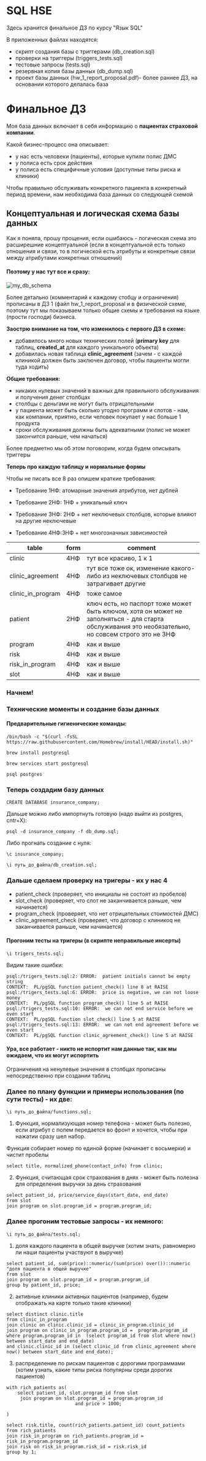 # SQL HSE

Здесь хранится финальное ДЗ по курсу "Язык SQL"

В приложенных файлах находятся:

- скрипт создания базы c триггерами (db_creation.sql)
- проверки на триггеры (triggers_tests.sql)
- тестовые запросы (tests.sql)
- резервная копия базы данных (db_dump.sql)
- проект базы данных (hw_1_report_proposal.pdf)- более раннее ДЗ, на основании которого делалась база


# **Финальное ДЗ**

Моя база данных включает в себя информацию о **пациентах страховой компании**. 

Какой бизнес-процесс она описывает: 
- у нас есть человеки (пациенты), которые купили полис ДМС
- у полиса есть срок действия
- у полиса есть специфичные условия (доступные типы риска и клиники)

Чтобы правильно обслуживать конкретного пациента в конкретный период времени, нам необходима база данных со следующей схемой

## Концептуальная и логическая схема базы данных

Как я поняла, прошу прощения, если ошибаюсь - логическая схема это расширешние концептуальной (если в концептуальной есть только отношения и связи, то в логической есть атрибуты и конкретные связи между атрибутами конкретных отношений)

#### Поэтому у нас тут все и сразу:
![my_db_schema](https://github.com/wellhereagain/SQL_HSE/blob/main/my_schema.png)


Более детально (комментарий к каждому стобцу и ограничения) прописаны в ДЗ 1 (файл hw_1_report_proposal и в физической схеме, поэтому тут мы показываем только общие схемы и требования на языке (прости господи) бизнеса.


**Заострю внимание на том, что изменилось с первого ДЗ в схеме:**

- добавилось много новых технических полей (**primary key** для таблиц, **created_at** для каждого уникального объекта)
 - добавилась новая таблица **clinic_agreement** (зачем - с каждой клиникой должен быть заключен договор, чтобы пациенты могли туда ходить)

**Общие требования:**

- никаких нулевых значений в важных для правильного обслуживания и получения денег столбцах
- столбцы с деньгами не могут быть отрицательными
- у пациента может быть сколько угодно программ и слотов - нам, как компании, приятно, если человек покупает у нас больше 1 продукта
- сроки обслуживания должны быть адекватными (полис не может закончится раньше, чем начаться)

Более предметно мы об этом поговорим, когда будем описывать триггеры


**Теперь про каждую таблицу и нормальные формы**

Чтобы не писать все 8 раз опишем краткие требования:

- Требование 1НФ: атомарные значения атрибутов, нет дублей

- Требование 2НФ: 1НФ + уникальный ключ

- Требование 3НФ: 2НФ + нет неключевых столбцов, которые влияют на другие неключевые

- Требование 4НФ:3НФ + нет многозначных зависимостей 

|table|form|comment|
|----|----|----|
|clinic|4НФ|тут все красиво, 1 к 1|
|clinic_agreement|4НФ|тут все тоже ок, изменение какого-либо из неключевых столбцов не затрагивает другие|
|clinic_in_program|4НФ|тоже самое|
|patient|2НФ |ключ есть, но паспорт тоже может быть ключом, хотя он может не заполняться - для старта обслуживания это необязательно, но совсем строго это не 3НФ|
|program|4НФ|как и выше|
|risk|4НФ |как и выше|
|risk_in_program|4НФ|как и выше|
|slot|4НФ|как и выше|


### Начнем!

### Технические моменты и создание базы данных

#### Предварительные гигиенические команды: 

```
/bin/bash -c "$(curl -fsSL https://raw.githubusercontent.com/Homebrew/install/HEAD/install.sh)"
```
```
brew install postgresql
```
```
brew services start postgresql
```
```
psql postgres
```

### Теперь создадим базу данных
```
CREATE DATABASE insurance_company;
```

Дальше можно либо импортнуть готовую (надо выйти из postgres, cntr+X):

```
psql -d insurance_company -f db_dump.sql;

```
Либо прогнать создание с нуля:

```
\c insurance_company;

```
```
\i путь_до_файла/db_creation.sql;

```

### Дальше сделаем проверку на тригеры - их у нас 4
 - patient_check (проверяет, что инициалы не состоят из пробелов)
 - slot_check (проверяет, что слот не заканчивается раньше, чем начинается)
 - program_check (проверяет, что нет отрицательных стоимостей ДМС)
 - clinic_agreement_check (проверяет, что договор с клиникоq не заканчивается раньше, чем начинается)

#### Прогоним тесты на тригеры (в скрипте неправильные инсерты)
```
\i trigers_tests.sql;
```

Видим такие ошибки:
```
psql:/trigers_tests.sql:2: ERROR:  patient initials cannot be empty string
CONTEXT:  PL/pgSQL function patient_check() line 8 at RAISE
psql:/trigers_tests.sql:6: ERROR:  price is negative, we can not loose money
CONTEXT:  PL/pgSQL function program_check() line 5 at RAISE
psql:/trigers_tests.sql:10: ERROR:  we can not end service before we even start
CONTEXT:  PL/pgSQL function slot_check() line 5 at RAISE
psql:/trigers_tests.sql:13: ERROR:  we can not end agreement before we even start
CONTEXT:  PL/pgSQL function clinic_agreement_check() line 5 at RAISE
```

#### Ура, все работает - никто не испортит нам данные так, как мы ожидаем, что их могут испортить

Ограничения на ненулевые значения в столбцах прописаны непосредственно при создании таблиц

### Далее по плану функции и примеры использования (по сути тесты) - их две: 
```
\i путь_до_файла/functions.sql;
```
1) Функция, нормализующая номер телефона - может быть полезно, если атрибут с полем передается во фронт и хочется, чтобы при нажатии сразу шел набор. 

Функция собирает номер по единой форме (начинает с восьмерки) и чистит пробелы

```
select title, normalized_phone(contact_info) from clinic;
```

2) Функция, считающая срок страхования в днях - может быть полезна для определения выручки за день страхования 

```
select patient_id, price/service_days(start_date, end_date)
from slot
join program on slot.program_id = program.program_id;
```

### Далее прогоним тестовые запросы - их немного: 

```
\i путь_до_файла/tests.sql;
```

1) доля каждого пациента в общей выручке (хотим знать, равномерно ли наши пациенты участвуют в выручке)

```
select patient_id, sum(price)::numeric/(sum(price) over())::numeric "доля пациента в общей выручке"
from slot
join program on slot.program_id = program.program_id
group by patient_id, price;
```

2) активные клиники активных пациентов (например, будем отображать на карте только такие клиники)
```
select distinct clinic.title
from clinic_in_program
join clinic on clinic.clinic_id = clinic_in_program.clinic_id
join program on clinic_in_program.program_id =  program.program_id
where program.program_id in  (select program_id from slot where now() between start_date and end_date)
and clinic.clinic_id in (select clinic_id from clinic_agreement where now() between start_date and end_date);
```


3)  распределение по рискам  пациентов с дорогими программами (хотим узнать, какие типы риска популярны среди дорогих пациентов)
```
with rich_patients as(
    select patient_id, slot.program_id from slot
     join program on slot.program_id = program.program_id
                         and price > 1000;

)

select risk.title, count(rich_patients.patient_id) count_patients
from rich_patients
join risk_in_program on rich_patients.program_id = risk_in_program.program_id
join risk on risk_in_program.risk_id = risk.risk_id
group by 1;
```

